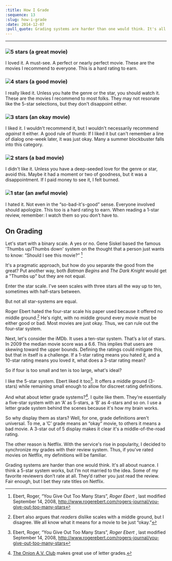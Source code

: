 ```yaml
---
:title: How I Grade
:sequence: 13
:slug: how-i-grade
:date: 2014-12-07
:pull_quote: Grading systems are harder than one would think. It's all about nuance. I think a 5-star system works, but I’m not married to the idea.
---
```


<hr />

### ![5 stars](5-stars.svg) (a great movie) ###
I loved it. A must-see. A perfect or nearly perfect movie. These are the movies I recommend to everyone. This is a hard rating to earn.

### ![4 stars](4-stars.svg) (a good movie) ###
I really liked it. Unless you hate the genre or the star, you should watch it. These are the movies I recommend to most folks. They may not resonate like the 5-star selections, but they don't disappoint either. 

### ![3 stars](3-stars.svg) (an okay movie) ###
I liked it. I wouldn't recommend it, but I wouldn't necessarily recommend _against_ it either. A good rule of thumb: If I liked it but can't remember a line of dialog one-week later, it was just okay. Many a summer blockbuster falls into this category. 

### ![2 stars](2-stars.svg) (a bad movie) ###
I didn't like it. Unless you have a deep-seeded love for the genre or star, avoid this. Maybe it had a moment or two of goodness, but it was a disappointment. If I paid money to see it, I felt burned.

### ![1 star](1-star.svg) (an awful movie) ###
I hated it. Not even in the “so-bad-it's-good” sense. Everyone involved should apologize. This too is a hard rating to earn. When reading a 1-star review, remember: I watch them so you don't have to.

## On Grading ##

Let's start with a binary scale. A yes or no. Gene Siskel based the famous 'Thumbs up/Thumbs down' system on the thought that a person just wants to know: “Should I see this movie?” [^1]  

It's a pragmatic approach, but how do you separate the good from the great? Put another way, both _Batman Begins_ and _The Dark Knight_ would get a "Thumbs up" but they are not equal.

Enter the star scale. I've seen scales with three stars all the way up to ten, sometimes with half-stars between. 

But not all star-systems are equal. 

Roger Ebert hated the four-star scale his paper used because it offered no middle ground.[^2] He's right, with no middle ground every movie must be either good or bad. Most movies are just okay. Thus, we can rule out the four-star system.

Next, let's consider the iMDb. It uses a ten-star system. That’s a lot of stars. In 2009 the median movie score was a 6.6. This implies that users are skewing toward the upper bounds. Defining the ratings could mitigate this, but that in itself is a challenge. If a 1-star rating means you hated it, and a 10-star rating means you loved it, what does a 3-star rating mean? 

So if four is too small and ten is too large, what's ideal?

I like the 5-star system. Ebert liked it too[^1]. It offers a middle ground (3-stars) while remaining small enough to allow for discreet rating definitions. 

And what about letter grade systems?[^3]. I quite like them. They're essentially a five-star system with an ‘A’ as 5-stars, a ‘B’ as 4-stars and so on. I use a letter grade system behind the scenes because it's how my brain works. 

So why display them as stars? Well, for one, grade definitions aren't universal. To me, a ’C’ grade means an “okay” movie, to others it means a bad movie. A 3-star out of 5 display makes it clear it's a middle-of-the-road rating.

The other reason is Netflix. With the service's rise in popularity, I decided to synchronize my grades with their review system. Thus, if you've rated movies on Netflix, my definitions will be familiar. 

Grading systems are harder than one would think. It's all about nuance. I think a 5-star system works, but I’m not married to the idea. Some of my favorite reviewers don’t rate at all. They’d rather you just read the review. Fair enough, but I bet they rate titles on Netflix.

[^1]: Ebert, Roger, “You Give Out Too Many Stars”, _Roger Ebert_ , last modified September 14, 2008, <http://www.rogerebert.com/rogers-journal/you-give-out-too-many-stars>

[^2]: Ebert also argues that _readers_ dislike scales with a middle ground, but I disagree. We all know what it means for a movie to be just “okay.”

[^3]: [The Onion A.V. Club](http://www.avclub.com/film/) makes great use of letter grades.